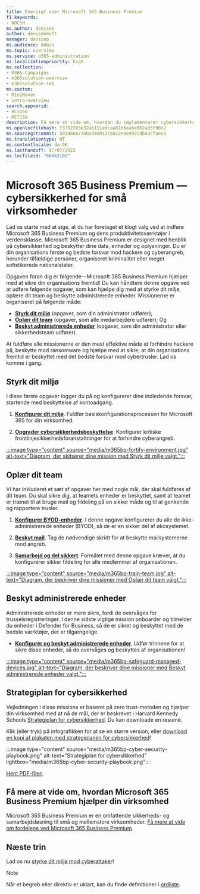 ```yaml
---
title: Oversigt over Microsoft 365 Business Premium
f1.keywords:
- NOCSH
ms.author: deniseb
author: denisebmsft
manager: dansimp
ms.audience: Admin
ms.topic: overview
ms.service: o365-administration
ms.localizationpriority: high
ms.collection:
- M365-Campaigns
- m365solution-overview
- m365solution-smb
ms.custom:
- MiniMaven
- intro-overview
search.appverid:
- BCS160
- MET150
description: Få mere at vide om, hvordan du implementerer cybersikkerhed for små eller mellemstore virksomheder med Microsoft 365 Business Premium. Cybersikkerhedsegenskaberne og -funktionerne er optimeret til at forhindre cyberangreb og sikkerhedsbrud og hjælper dig med at beskytte data, enheder og oplysninger med førsteklasses cyberbeskyttelse.
ms.openlocfilehash: f3752393e32ab151edcaa8166eabe862ad3f90c2
ms.sourcegitcommit: 5014666778b2d48912c68c2e06992cdb43cfaee3
ms.translationtype: HT
ms.contentlocale: da-DK
ms.lasthandoff: 07/07/2022
ms.locfileid: "66663102"
---
```

# <a name="microsoft-365-business-premium-mdash-cybersecurity-for-small-business"></a>Microsoft 365 Business Premium &mdash; cybersikkerhed for små virksomheder

Lad os starte med at sige, at du har foretaget et klogt valg ved at indføre Microsoft 365 Business Premium og dens produktivitetsværktøjer i verdensklasse. Microsoft 365 Business Premium er designet med henblik på cybersikkerhed og beskytter dine data, enheder og oplysninger. Du er din organisations første og bedste forsvar mod hackere og cyberangreb, herunder tilfældige personer, organiseret kriminalitet eller meget sofistikerede nationalstater.

Opgaven foran dig er følgende—Microsoft 365 Business Premium hjælper med at sikre din organisations fremtid! Du kan håndtere denne opgave ved at udføre følgende opgaver, som kan hjælpe dig med at styrke dit miljø, oplære dit team og beskytte administrerede enheder. Missionerne er organiseret på følgende måde:

- **[Styrk dit miljø](m365bp-setup-overview.md)** (opgaver, som din administrator udfører); 
- **[Oplær dit team](m365bp-devices-overview.md)** (opgaver, som alle medarbejdere udfører); Og 
- **[Beskyt administrerede enheder](m365bp-protect-devices.md)** (opgaver, som din administrator eller sikkerhedsteam udfører).

At fuldføre alle missionerne er den mest effektive måde at forhindre hackere på, beskytte mod ransomware og hjælpe med at sikre, at din organisations fremtid er beskyttet med det bedste forsvar mod cybertrusler. Lad os komme i gang.

## <a name="fortify-your-environment"></a>Styrk dit miljø

I disse første opgaver logger du på og konfigurerer dine indledende forsvar, startende med beskyttelse af kontoadgang.

1. [**Konfigurer dit miljø**](m365bp-setup-overview.md). Fuldfør basiskonfigurationsprocessen for Microsoft 365 for din virksomhed.

2. [**Opgrader cybersikkerhedsbeskyttelse**](m365bp-security-overview.md). Konfigurer kritiske frontlinjesikkerhedsforanstaltninger for at forhindre cyberangreb.

[:::image type="content" source="media/m365bp-fortify-environment.jpg" alt-text="Diagram, der skitserer dine mission med Styrk dit miljø valgt.":::](m365bp-setup-overview.md)

## <a name="train-your-team"></a>Oplær dit team

Vi har inkluderet et sæt af opgaver her med nogle mål, der skal fuldføres af dit team. Du skal sikre dig, at teamets enheder er beskyttet, samt at teamet er trænet til at bruge mail og fildeling på en sikker måde og til at genkende og rapportere trusler.

1. [**Konfigurer BYOD-enheder**](m365bp-protect-pcs-macs.md). I denne opgave konfigurerer du alle de ikke-administrerede enheder (BYOD), så de er en sikker del af økosystemet.

2. [**Beskyt mail**](m365bp-protect-email-overview.md). Tag de nødvendige skridt for at beskytte mailsystemerne mod angreb.

3. [**Samarbejd og del sikkert**](m365bp-collaborate-share-securely.md). Formålet med denne opgave kræver, at du konfigurerer sikker fildeling for alle medlemmer af organisationen.

[:::image type="content" source="media/m365bp-train-team.jpg" alt-text="Diagram, der beskriver dine missioner med Oplær dit team valgt.":::](m365bp-devices-overview.md)

## <a name="safeguard-managed-devices"></a>Beskyt administrerede enheder

Administrerede enheder er mere sikre, fordi de overvåges for trusselsregistreringer. I denne sidste vigtige mission onboarder og tilmelder du enheder i Defender for Business, så de er sikret og beskyttet med de bedste værktøjer, der er tilgængelige.

- [**Konfigurér og beskyt administrerede enheder**](m365bp-protect-devices.md). Udfør trinnene for at sikre disse enheder, så de overvåges og beskyttes af organisationen!

[:::image type="content" source="media/m365bp-safeguard-managed-devices.jpg" alt-text="Diagram, der beskriver dine missioner med Beskyt administrerede enheder valgt.":::](m365bp-protect-devices.md)

## <a name="cybersecurity-playbook"></a>Strategiplan for cybersikkerhed

Vejledningen i disse missions er baseret på zero trust-metoden og hjælper din virksomhed med at nå de mål, der er beskrevet i Harvard Kennedy Schools  [Strategiplan for cybersikkerhed](https://go.microsoft.com/fwlink/p/?linkid=2015598). Du kan downloade en resumé.

Klik (eller tryk) på infografikken for at se en større version, eller [download en kopi af plakaten med strategiplanen for cybersikkerhed](https://download.microsoft.com/download/9/c/1/9c167271-8209-492e-acc2-38a39d1834c2/m365bp-cybersecurity-playbook.pdf)!

:::image type="content" source="media/m365bp-cyber-security-playbook.png" alt-text="Strategiplan for cybersikkerhed" lightbox="media/m365bp-cyber-security-playbook.png":::

[Hent PDF-filen](https://download.microsoft.com/download/9/c/1/9c167271-8209-492e-acc2-38a39d1834c2/m365bp-cybersecurity-playbook.pdf).

## <a name="learn-more-about-how-microsoft-365-business-premium-helps-your-business"></a>Få mere at vide om, hvordan Microsoft 365 Business Premium hjælper din virksomhed

Microsoft 365 Business Premium er en omfattende sikkerheds- og samarbejdsløsning til små og mellemstore virksomheder. [Få mere at vide om fordelene ved Microsoft 365 Business Premium](m365bp-secure-users.md).

## <a name="next-steps"></a>Næste trin

Lad os nu [styrke dit miljø mod cyberattaker](m365bp-setup-overview.md)!

> [!NOTE]
> Når et begreb eller direktiv er uklart, kan du finde definitioner i [ordliste](m365bp-glossary.yml).
